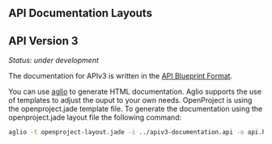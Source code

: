 <!---- copyright
OpenProject is a project management system.
Copyright (C) 2012-2015 the OpenProject Foundation (OPF)

This program is free software; you can redistribute it and/or
modify it under the terms of the GNU General Public License version 3.

OpenProject is a fork of ChiliProject, which is a fork of Redmine. The copyright follows:
Copyright (C) 2006-2013 Jean-Philippe Lang
Copyright (C) 2010-2013 the ChiliProject Team

This program is free software; you can redistribute it and/or
modify it under the terms of the GNU General Public License
as published by the Free Software Foundation; either version 2
of the License, or (at your option) any later version.

This program is distributed in the hope that it will be useful,
but WITHOUT ANY WARRANTY; without even the implied warranty of
MERCHANTABILITY or FITNESS FOR A PARTICULAR PURPOSE.  See the
GNU General Public License for more details.

You should have received a copy of the GNU General Public License
along with this program; if not, write to the Free Software
Foundation, Inc., 51 Franklin Street, Fifth Floor, Boston, MA  02110-1301, USA.

See doc/COPYRIGHT.rdoc for more details.

++-->

API Documentation Layouts
-------------------------

## API Version 3

_Status: under development_

The documentation for APIv3 is written in the [API Blueprint Format](http://apiblueprint.org/).

You can use [aglio](https://github.com/danielgtaylor/aglio) to generate HTML documentation.
Aglio supports the use of templates to adjust the ouput to your own needs. OpenProject is
using the openproject.jade template file. To generate the documentation using the
openproject.jade layout file  the following command:

```bash
aglio -t openproject-layout.jade -i ../apiv3-documentation.api -o api.html

```

